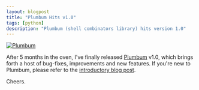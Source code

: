 ```yaml
---
layout: blogpost
title: "Plumbum Hits v1.0"
tags: [python]
description: "Plumbum (shell combinators library) hits version 1.0"
---
```


<a href="http://plumbum.readthedocs.org/">
<img src="http://tomerfiliba.com/static/res/2012-05-12-plumbum.png" title="Plumbum" class="blog-post-image" /></a>

After 5 months in the oven, I've finally released [Plumbum](http://plumbum.readthedocs.org/) v1.0,
which brings forth a host of bug-fixes, improvements and new features.
If you're new to Plumbum, please refer to the 
[introductory blog post](http://tomerfiliba.com/blog/Plumbum/).

Cheers.
